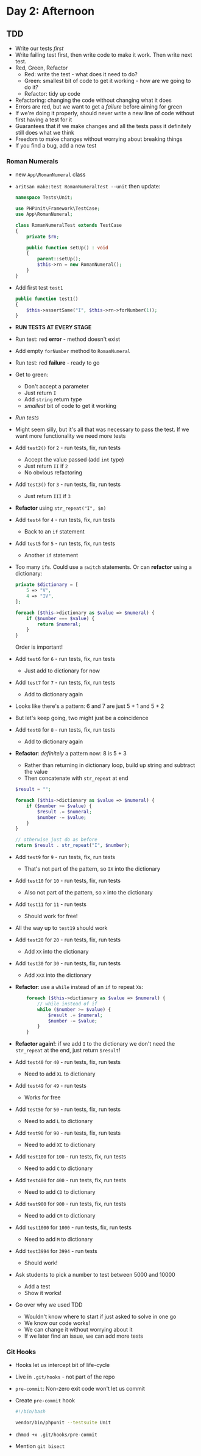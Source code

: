 # Day 2: Afternoon

## TDD

- Write our tests *first*
- Write failing test first, then write code to make it work. Then write next test.
- Red, Green, Refactor
    - Red: write the test - what does it need to do?
    - Green: smallest bit of code to get it working - how are we going to do it?
    - Refactor: tidy up code
- Refactoring: changing the code without changing what it does
- Errors are red, but we want to get a *failure* before aiming for green
- If we're doing it properly, should never write a new line of code without first having a test for it
- Guarantees that if we make changes and all the tests pass it definitely still does what we think
- Freedom to make changes without worrying about breaking things
- If you find a bug, add a new test

### Roman Numerals

- new `App\RomanNumeral` class

- `aritsan make:test RomanNumeralTest --unit` then update:

    ```php
    namespace Tests\Unit;

    use PHPUnit\Framework\TestCase;
    use App\RomanNumeral;

    class RomanNumeralTest extends TestCase
    {
        private $rn;

        public function setUp() : void
        {
            parent::setUp();
            $this->rn = new RomanNumeral();
        }
    }
    ```

- Add first test `test1`

    ```php
    public function test1()
    {
        $this->assertSame("I", $this->rn->forNumber(1));
    }
    ```
- **RUN TESTS AT EVERY STAGE**
- Run test: red **error** - method doesn't exist
- Add empty `forNumber` method to `RomanNumeral`
- Run test: red **failure** - ready to go
- Get to green:
    - Don't accept a parameter
    - Just return `I`
    - Add `string` return type
    - *smallest* bit of code to get it working
- *Run tests*
- Might seem silly, but it's all that was necessary to pass the test. If we want more functionality we need more tests
- Add `test2()` for `2` - run tests, fix, run tests
    - Accept the value passed (add `int` type)
    - Just return `II` if `2`
    - No obvious refactoring
- Add `test3()` for `3` - run tests, fix, run tests
    - Just return `III` if `3`
- **Refactor** using `str_repeat("I", $n)`
- Add `test4` for `4` - run tests, fix, run tests
    - Back to an `if` statement
- Add `test5` for `5` - run tests, fix, run tests
    - Another `if` statement
- Too many `if`s. Could use a `switch` statements. Or can **refactor** using a dictionary:

    ```php
    private $dictionary = [
        5 => "V",
        4 => "IV",
    ];
    ```

    ```php
    foreach ($this->dictionary as $value => $numeral) {
        if ($number === $value) {
            return $numeral;
        }
    }
    ```

    Order is important!

- Add `test6` for `6` - run tests, fix, run tests
    - Just add to dictionary for now
- Add `test7` for `7` - run tests, fix, run tests
    - Add to dictionary again
- Looks like there's a pattern: 6 and 7 are just 5 + 1 and 5 + 2
- But let's keep going, two might just be a coincidence
- Add `test8` for `8` - run tests, fix, run tests
    - Add to dictionary again
- **Refactor**: *definitely* a pattern now: 8 is 5 + 3
    - Rather than returning in dictionary loop, build up string and subtract the value
    - Then concatenate with `str_repeat` at end

    ```php
    $result = "";

    foreach ($this->dictionary as $value => $numeral) {
        if ($number >= $value) {
            $result .= $numeral;
            $number -= $value;
        }
    }

    // otherwise just do as before
    return $result . str_repeat("I", $number);
    ```

- Add `test9` for `9` - run tests, fix, run tests
    - That's not part of the pattern, so `IX` into the dictionary
- Add `test10` for `10` - run tests, fix, run tests
    - Also not part of the pattern, so `X` into the dictionary
- Add `test11` for `11` - run tests
    - Should work for free!
- All the way up to `test19` should work
- Add `test20` for `20` - run tests, fix, run tests
    - Add `XX` into the dictionary
- Add `test30` for `30` - run tests, fix, run tests
    - Add `XXX` into the dictionary
- **Refactor**: use a `while` instead of an `if` to repeat `X`s:

    ```php
        foreach ($this->dictionary as $value => $numeral) {
            // while instead of if
            while ($number >= $value) {
                $result .= $numeral;
                $number -= $value;
            }
        }
    ```

- **Refactor again!**: if we add `I` to the dictionary we don't need the `str_repeat` at the end, just return `$result`!
- Add `test40` for `40` - run tests, fix, run tests
    - Need to add `XL` to dictionary
- Add `test49` for `49` - run tests
    - Works for free
- Add `test50` for `50` - run tests, fix, run tests
    - Need to add `L` to dictionary
- Add `test90` for `90` - run tests, fix, run tests
    - Need to add `XC` to dictionary
- Add `test100` for `100` - run tests, fix, run tests
    - Need to add `C` to dictionary
- Add `test400` for `400` - run tests, fix, run tests
    - Need to add `CD` to dictionary
- Add `test900` for `900` - run tests, fix, run tests
    - Need to add `CM` to dictionary
- Add `test1000` for `1000` - run tests, fix, run tests
    - Need to add `M` to dictionary
- Add `test3994` for `3994` - run tests
    - Should work!
- Ask students to pick a number to test between 5000 and 10000
    - Add a test
    - Show it works!

- Go over why we used TDD
    - Wouldn't know where to start if just asked to solve in one go
    - We know our code works!
    - We can change it without worrying about it
    - If we later find an issue, we can add more tests

### Git Hooks

- Hooks let us intercept bit of life-cycle
- Live in `.git/hooks` - not part of the repo
- `pre-commit`: Non-zero exit code won't let us commit
- Create `pre-commit` hook

    ```bash
    #!/bin/bash

    vendor/bin/phpunit --testsuite Unit
    ```

- `chmod +x .git/hooks/pre-commit`
- Mention `git bisect`
